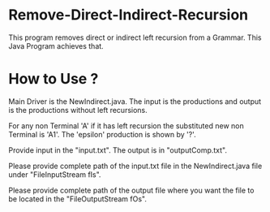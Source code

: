 # Remove-Direct-Indirect-Recursion

This program removes direct or indirect left recursion from a Grammar. This Java Program achieves that. 

# How to Use ?

Main Driver is the NewIndirect.java. The input is the productions and output is the productions without left recursions.

For any non Terminal 'A' if it has left recursion the substituted new non Terminal is 'A1'. The 'epsilon' production is shown by '?'.

Provide input in the "input.txt". The output is in "outputComp.txt".

Please provide complete path of the input.txt file in the NewIndirect.java file under "FileInputStream fIs".

Please provide complete path of the output file where you want the file to be located in the "FileOutputStream fOs".
